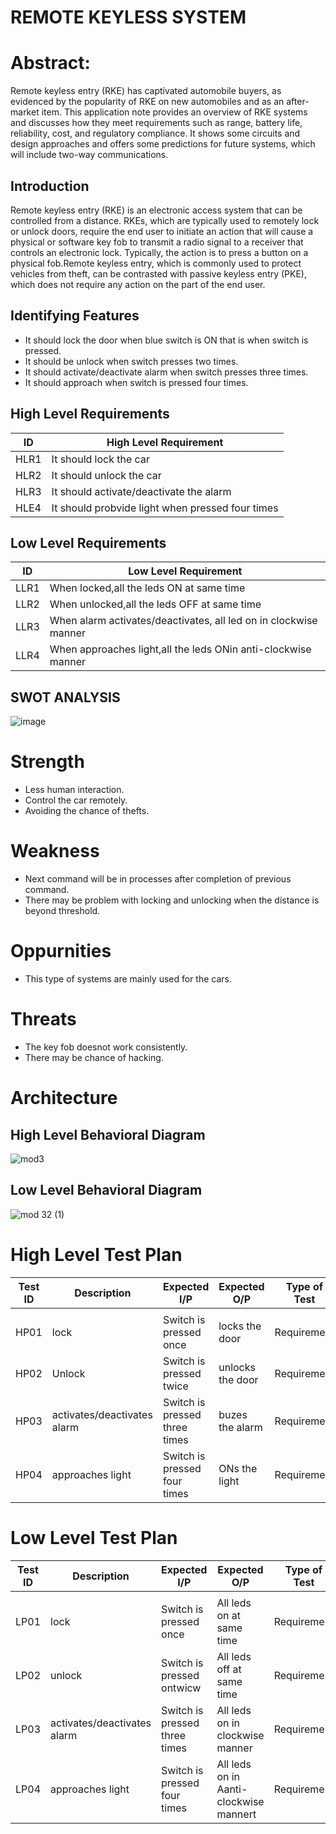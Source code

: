 # REMOTE KEYLESS SYSTEM




# Abstract:

Remote keyless entry (RKE) has captivated automobile buyers, as evidenced by the popularity of RKE on new automobiles and as an after-market item. This application note provides an overview of RKE systems and discusses how they meet requirements such as range, battery life, reliability, cost, and regulatory compliance. It shows some circuits and design approaches and offers some predictions for future systems, which will include two-way communications.

## Introduction 

Remote keyless entry (RKE) is an electronic access system that can be controlled from a distance. RKEs, which are typically used to remotely lock or unlock doors, require the end user to initiate an action that will cause a physical or software key fob to transmit a radio signal to a receiver that controls an electronic lock. Typically, the action is to press a button on a physical fob.Remote keyless entry, which is commonly used to protect vehicles from theft, can be contrasted with passive keyless entry (PKE), which does not require any action on the part of the end user. 

## Identifying Features

* It should lock the door when blue switch is ON that is when switch is pressed.
* It should be unlock when switch presses two times.
* It should activate/deactivate alarm when switch presses three times.
* It should approach when switch is pressed four times.

## High Level Requirements


| ID | High Level Requirement |
|----|------------------------|
|HLR1|  It should lock the car|
|HLR2| It should unlock the car|
|HLR3|It should activate/deactivate the alarm|
|HLE4| It should probvide light when pressed four times|

## Low Level Requirements
| ID | Low  Level Requirement |
|----|------------------------|
|LLR1|When locked,all the leds ON at same time|
|LLR2| When unlocked,all the leds OFF at same time|
|LLR3|When alarm activates/deactivates, all led on in clockwise manner|
|LLR4|When approaches light,all the leds ONin anti-clockwise manner|

## SWOT ANALYSIS

![image](https://user-images.githubusercontent.com/87614111/157808397-f4098f3f-7219-4400-b5c3-8add00c4ad96.png)


# Strength
* Less human interaction.
* Control the car remotely.
* Avoiding the chance of thefts.

# Weakness
* Next command will be in processes after completion of previous command.
* There may be problem with locking and unlocking when the distance is beyond threshold.

# Oppurnities
* This type of systems are mainly used for the cars.


# Threats
* The key fob doesnot work consistently.
* There may be chance of hacking.

# Architecture

## High Level Behavioral Diagram

![mod3](https://user-images.githubusercontent.com/87614111/157728056-a079e066-1df3-4f4f-92f5-74ae15b7fe2d.jpg)

## Low Level Behavioral Diagram


![mod 32 (1)](https://user-images.githubusercontent.com/87614111/157812013-8c2524c5-1053-46e1-8a2f-f3e8db2c9939.jpg)


# High Level Test Plan
 
  |  Test  ID	   |  Description	    | Expected I/P	  |   Expected O/P      |	   Type of Test  |
  |----------|------------------|-----------------|---------------------|----------------|
  |          |                  |                 |                     |                |                |
  |  HP01    |  lock            |  Switch is pressed once  |   locks the door  |  Requirement   |
  |  HP02    |  Unlock            |  Switch is pressed twice  |   unlocks the door  |   Requirement   |
  |  HP03    | activates/deactivates alarm            |  Switch is pressed three times  |   buzes the alarm  |   Requirement   |
  |  HP04    | approaches light           |  Switch is pressed four times  |  ONs the light |   Requirement   |
  
  
# Low Level Test Plan
   
 | Test ID	   |  Description	    | Expected I/P	  |   Expected O/P      |	   Type of Test  |
  |----------|------------------|-----------------|---------------------|----------------|
  |          |                  |                 |                     |                |                |
  |  LP01    |  lock            |  Switch is pressed once  |   All leds on at same time  |  Requirement   |
  |  LP02    |  unlock            |  Switch is pressed ontwicw  |   All leds off at same time  |  Requirement   |
  |  LP03    | activates/deactivates alarm            |  Switch is pressed three times  |   All leds on in clockwise manner  |  Requirement   |
  |  LP04    | approaches light           |  Switch is pressed four times  |   All leds on in Aanti-clockwise mannert |   Requirement   |
  
  




